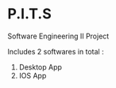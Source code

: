 # P.I.T.S
Software Engineering II Project

Includes 2 softwares in total :

1. Desktop App
2. IOS App
